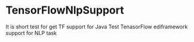 # TensorFlowNlpSupport 
It is short test for get TF support for Java
Test TenasorFlow ediframework support for NLP task
